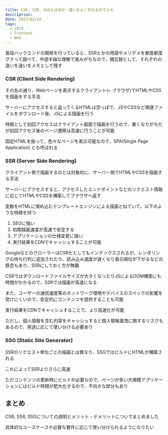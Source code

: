```yaml
---
title: CSR, SSR, SSGとは何か・違いをよく忘れるのでメモ
description:
date: 2023/01/24
tags:
  - 2023
  - Frontend
  - Web
---
```


普段バックエンドの開発を行っていると、SSRとかの用語やメリデメを都度都度グクって調べて、中途半端な理解で進みがちなので、備忘録として、それぞれの違いを違いをメモとして残す

### CSR (Client Side Rendering)

その名の通り、Webページを表示するクライアント(= ブラウザ)でHTMLやCSSを描画をする手法

サーバーにアクセスすると返ってくるHTMLは空っぽで、JSやCSSなど関連ファイルをダウンロード後、JSによる描画を行う

特徴として初回アクセスはクライアント画面で描画を行うので、重くなりがちだが初回アクセス後のページ遷移は高速に行うことが可能

固定HTMLを扱って、色々なページを表示可能なので、SPA(Single Page Application) とも呼ばれる

### SSR (Server Side Rendering)

クライアント側で描画するのとは対象的に、サーバー側でHTMLやCSSを描画する手法

サーバーにアクセスすると、アクセスしたエンドポイントなどのリクエスト情報に応じてHTMLやCSSを構築してブラウザへ返す

変数をHTMLに埋め込むテンプレートエンジンによる描画と似ていて、以下のような特徴を持つ

1. SEOに強い
2. 初期描画速度が高速で安定する
3. アプリケーションの仕様変更に強い
4. 実行結果をCDNでキャッシュすることが可能

GoogleなどのクローラーはCSRだとしてもインデックスされるが、レンダリングの待ち行列に追加されたり、読み込み速度が遅くなり表示順位が下がるなどの懸念もあり、SSRにしておく方が無難

CSRではダウンロードファイルサイズが大きくなったりJSによるDOM構築にも時間がかかるので、SSRでは描画が高速になる

また、ユーザーの通信速度等のネットワーク環境やデバイスのスペックの影響を受けにくいので、安定的にコンテンツを提供することも可能

実行結果をCDNでキャッシュすることで、より高速化が可能

ただし、個人情報を含む内容をキャッシュすると個人情報漏洩に関するリスクもあるので、用途に応じて使い分ける必要あり

### SSG (Static Site Generator)

SSRのリクエスト単位ごとの描画とは異なり、SSGではビルドにHTMLが構築される

これによってSSRよりさらに高速

ただコンテンツの更新時にビルドが必要なので、ページが多い大規模アプリケーションにはビルド時間が肥大化するので、不向きな部分もあり


## まとめ

CSR, SSR, SSGについての説明とメリット・デメリットについてまとめました

具体的なユースケースや必要な要件に応じて使い分けられるようになりたい
